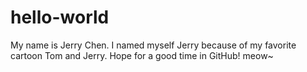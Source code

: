 # hello-world
My name is Jerry Chen. I named myself Jerry because of my favorite cartoon Tom and Jerry.
Hope for a good time in GitHub!
meow~
